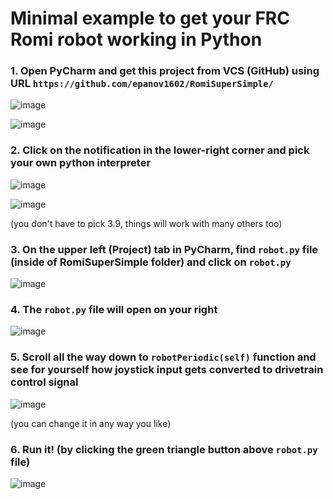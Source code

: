 # Minimal example to get your FRC Romi robot working in Python

### 1. Open PyCharm and get this project from VCS (GitHub) using URL `https://github.com/epanov1602/RomiSuperSimple/`

![image](https://github.com/user-attachments/assets/d25e91ac-b3b3-4833-b6f9-f4333430c97d)

![image](https://github.com/user-attachments/assets/1207a200-0ac2-4b88-b792-24f90997bec6)


### 2. Click on the notification in the lower-right corner and pick your own python interpreter

![image](https://github.com/user-attachments/assets/b54f60da-953b-4e87-9fd3-a4404e0b5d10)

![image](https://github.com/user-attachments/assets/25672c96-5819-41e7-b96c-c0a786c5a2f2)

(you don't have to pick 3.9, things will work with many others too)


### 3. On the upper left (Project) tab in PyCharm, find `robot.py` file (inside of RomiSuperSimple folder) and click on `robot.py`

![image](https://github.com/user-attachments/assets/931b8e32-6d5f-4147-a27e-30fda8eafbcd)


### 4. The `robot.py` file will open on your right
![image](https://github.com/user-attachments/assets/dc5b5d42-a860-477c-92b5-ceda9d46fa90)


### 5. Scroll all the way down to `robotPeriodic(self)` function and see for yourself how joystick input gets converted to drivetrain control signal
![image](https://github.com/user-attachments/assets/b17da305-9a4f-45c2-b7fb-027a7f0e4a14)

(you can change it in any way you like)


### 6. Run it! (by clicking the green triangle button above `robot.py` file)
![image](https://github.com/user-attachments/assets/33a589c5-9151-4a34-90f5-be4bacb21d62)

